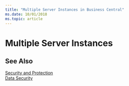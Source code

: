 ```yaml
---
title: "Multiple Server Instances in Business Central"
ms.date: 10/01/2018
ms.topic: article
---
```

# Multiple Server Instances


## See Also  

[Security and Protection](security-and-protection.md)  
[Data Security](data-security.md)  
